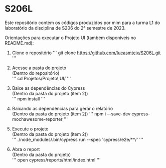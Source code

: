 # S206L

Este repositório contém os códigos produzidos por mim para a turma L1 do laboratório da disciplina de S206 do 2ª semestre de 2023.  
  
  
  
  
Orientações para executar o Projeto UI (também disponíveis no README.md):

1. Clone o repositório
'''
git clone https://github.com/lucasmteix/S206L.git  
'''

2. Acesse a pasta do projeto  
(Dentro do repositório)  
'''
cd Projetos/Projeto\ UI/
''' 

3. Baixe as dependências do Cypress  
(Dentro da pasta do projeto (item 2))  
'''
npm install
'''

4. Baixando as dependências para gerar o relatório  
(Dentro da pasta do projeto (item 2))
'''
npm i --save-dev cypress-mochawesome-reporter
'''

5. Execute o projeto  
(Dentro da pasta do projeto (item 2))  
'''
./node_modules/.bin/cypress run --spec 'cypress/e2e/**/'
'''

6. Abra o report  
(Dentro da pasta do projeto)  
'''
open cypress/reports/html/index.html
'''